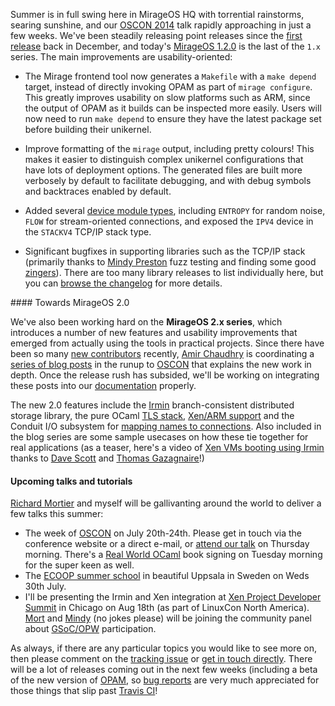 Summer is in full swing here in MirageOS HQ with torrential rainstorms, searing
sunshine, and our [OSCON 2014](http://www.oscon.com/oscon2014/public/schedule/detail/35024) talk
rapidly approaching in just a few weeks.  We've been steadily releasing point releases
since the [first release](/blog/mirage-1.1-released) back in December, and today's [MirageOS
1.2.0](https://github.com/mirage/mirage/releases/tag/v1.2.0) is the last of the `1.x` series.
The main improvements are usability-oriented:

* The Mirage frontend tool now generates a `Makefile` with a `make depend`
  target, instead of directly invoking OPAM as part of `mirage configure`.
  This greatly improves usability on slow platforms such as ARM, since the
  output of OPAM as it builds can be inspected more easily. Users will now
  need to run `make depend` to ensure they have the latest package set
  before building their unikernel.

* Improve formatting of the `mirage` output, including pretty colours!
  This makes it easier to distinguish complex unikernel configurations
  that have lots of deployment options.  The generated files are built
  more verbosely by default to facilitate debugging, and with debug
  symbols and backtraces enabled by default.

* Added several [device module types](https://github.com/mirage/mirage/tree/master/types), including `ENTROPY` for random
  noise, `FLOW` for stream-oriented connections, and exposed the `IPV4`
  device in the `STACKV4` TCP/IP stack type.

* Significant bugfixes in supporting libraries such as the TCP/IP
  stack (primarily thanks to [Mindy Preston](http://www.somerandomidiot.com/) fuzz testing
  and finding some good [zingers](https://github.com/mirage/mirage-tcpip/issues/56)).  There are too many
  library releases to list individually here, but you can [browse the changelog](/releases) for more details.

#### Towards MirageOS 2.0

We've also been working hard on the **MirageOS 2.x series**, which introduces
a number of new features and usability improvements that emerged from actually
using the tools in practical projects.  Since there have been so many [new
contributors](/blog/welcome-to-our-summer-hackers) recently,
[Amir Chaudhry](http://amirchaudhry.com) is coordinating a [series of blog
posts](https://github.com/mirage/mirage/issues/257) in the runup to
[OSCON](http://www.oscon.com/oscon2014/public/schedule/detail/35024) that
explains the new work in depth.  Once the release rush has subsided, we'll
be working on integrating these posts into our [documentation](/docs)
properly.

The new 2.0 features include the [Irmin](https://github.com/mirage/irmin) branch-consistent distributed storage
library, the pure OCaml [TLS stack](https://github.com/mirleft/), [Xen/ARM support](https://github.com/mirage/mirage-platform/pull/93) and the Conduit I/O
subsystem for [mapping names to connections](http://anil.recoil.org/papers/2012-resolve-fable.pdf).  Also included in the blog series
are some sample usecases on how these tie together for real applications (as a
teaser, here's a video of [Xen VMs booting using
Irmin](https://www.youtube.com/watch?v=DSzvFwIVm5s) thanks to [Dave
Scott](http://dave.recoil.org) and [Thomas Gazagnaire](http://gazagnaire.org)!)

#### Upcoming talks and tutorials

[Richard Mortier](http://mort.io) and myself will be gallivanting around the world
to deliver a few talks this summer: 

* The week of [OSCON](http://www.oscon.com/oscon2014) on July 20th-24th.  Please get in touch via the conference website or a direct e-mail, or [attend our talk](http://www.oscon.com/oscon2014/public/schedule/detail/35024) on Thursday morning.
There's a [Real World OCaml](https://realworldocaml.org) book signing on Tuesday morning for the super keen as well.
* The [ECOOP summer school](http://ecoop14.it.uu.se/programme/ecoop-school.php) in beautiful Uppsala in Sweden on Weds 30th July. 
* I'll be presenting the Irmin and Xen integration at [Xen Project Developer Summit](http://events.linuxfoundation.org/events/xen-project-developer-summit) in
  Chicago on Aug 18th (as part of LinuxCon North America).  [Mort](http://mort.io) and [Mindy](http://somerandomidiot.com) (no jokes please) will be
  joining the community panel about [GSoC/OPW](/blog/applying-for-gsoc2014) participation.

As always, if there are any particular topics you would like to see more
on, then please comment on the [tracking issue](https://github.com/mirage/mirage/issues/257)
or [get in touch directly](/community).  There will be a lot of releases coming out
in the next few weeks (including a beta of the new version of [OPAM](http://opam.ocaml.org),
so [bug reports](https://github.com/mirage/mirage/issues) are very much appreciated for those
things that slip past [Travis CI](http://travis-ci.org)!


